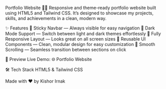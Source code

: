 Portfolio Website 🚀🎨
Responsive and theme-ready portfolio website built using HTML5 and Tailwind CSS.
It’s designed to showcase my projects, skills, and achievements in a clean, modern way.

✨ Features
🧲 Sticky Navbar — Always visible for easy navigation
🌙 Dark Mode Support — Switch between light and dark themes effortlessly
📱 Fully Responsive Layout — Looks great on all screen sizes
🔄 Reusable UI Components — Clean, modular design for easy customization
🧭 Smooth Scrolling — Seamless transition between sections on click

📸 Preview
Live Demo:
🌐 Portfolio Website

🛠️ Tech Stack
HTML5 & Tailwind CSS

Made with ❤️ by Kishor Irnak

